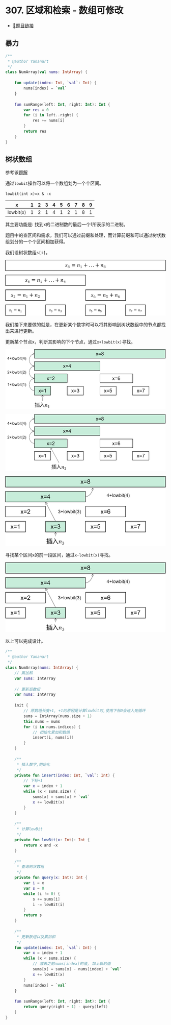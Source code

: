 # 307. 区域和检索 - 数组可修改

- [🔗题目链接](https://leetcode-cn.com/problems/range-sum-query-mutable/)

## 暴力

```kotlin
/**
 * @author Yananart
 */
class NumArray(val nums: IntArray) {

    fun update(index: Int, `val`: Int) {
        nums[index] = `val`
    }

    fun sumRange(left: Int, right: Int): Int {
        var res = 0
        for (i in left..right) {
            res += nums[i]
        }
        return res
    }
}
```

## 树状数组

参考该[题解](https://leetcode-cn.com/problems/range-sum-query-mutable/solution/-by-hu-ge-8-t4rn/)

通过`lowbit`操作可以将一个数组划为一个个区间。

`lowbit(int x)=x & -x`

| x         | 1   | 2   | 3   | 4   | 5   | 6   | 7   | 8   | 9   |
|-----------|-----|-----|-----|-----|-----|-----|-----|-----|-----|
| lowbit(x) | 1   | 2   | 1   | 4   | 1   | 2   | 1   | 8   | 1   |

其主要功能是: 找到x的二进制数的最后一个1所表示的二进制。

题目中的查区间和需求，我们可以通过前缀和处理，而计算前缀和可以通过树状数组划分的一个个区间相加获得。

我们设树状数组`s[i]`。

![树状数组](0370.range-sum-query-mutable.img/define.png)

我们接下来要做的就是，在更新某个数字时可以将其影响到树状数组中的节点都找出来进行更新。

更新某个节点x，判断其影响的下个节点，通过`x+lowbit(x)`寻找。

![find-high-1](0370.range-sum-query-mutable.img/find-high-1.png)

![find-high-2](0370.range-sum-query-mutable.img/find-high-2.png)

![find-high-3](0370.range-sum-query-mutable.img/find-high-3.png)

寻找某个区间x的前一段区间，通过`x-lowbit(x)`寻找。

![find-low-7](0370.range-sum-query-mutable.img/find-low-7.png)

以上可以完成设计。

```kotlin
/**
 * @author Yananart
 */
class NumArray(nums: IntArray) {
    // 累加和
    var sums: IntArray

    // 更新后数组
    var nums: IntArray

    init {
        // 原数组长度+1, +1的原因是计算lowbit时,使用下标0会进入死循环
        sums = IntArray(nums.size + 1)
        this.nums = nums
        for (i in nums.indices) {
            // 初始化累加和数组
            insert(i, nums[i])
        }
    }

    /**
     * 插入数字,初始化
     */
    private fun insert(index: Int, `val`: Int) {
        // 下标+1
        var x = index + 1
        while (x < sums.size) {
            sums[x] = sums[x] + `val`
            x += lowBit(x)
        }
    }

    /**
     * 计算lowBit
     */
    private fun lowBit(x: Int): Int {
        return x and -x
    }

    /**
     * 查询树状数组
     */
    private fun query(x: Int): Int {
        var i = x
        var s = 0
        while (i != 0) {
            s += sums[i]
            i -= lowBit(i)
        }
        return s
    }

    /**
     * 更新数组以及累加和
     */
    fun update(index: Int, `val`: Int) {
        var x = index + 1
        while (x < sums.size) {
            // 减去之前nums[index]的值, 加上新的值
            sums[x] = sums[x] - nums[index] + `val`
            x += lowBit(x)
        }
        nums[index] = `val`
    }

    fun sumRange(left: Int, right: Int): Int {
        return query(right + 1) - query(left)
    }
}
```
